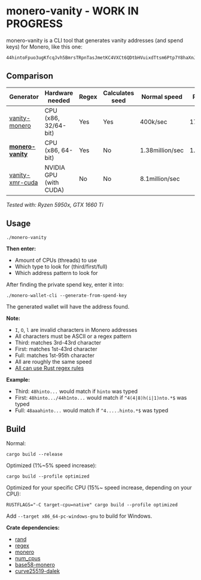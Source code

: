 # monero-vanity - WORK IN PROGRESS
monero-vanity is a CLI tool that generates vanity addresses (and spend keys) for Monero, like this one:
```
44hintoFpuo3ugKfcqJvh5BmrsTRpnTasJmetKC4VXCt6QDtbHVuixdTtsm6Ptp7Y8haXnJ6j8Gj2dra8CKy5ewz7Vi9CYW
```

## Comparison
| Generator                                                           | Hardware needed        | Regex | Calculates seed | Normal speed    | Regex speed |
|---------------------------------------------------------------------|------------------------|-------|-----------------|-----------------|-------------|
| [vanity-monero](https://github.com/monero-ecosystem/vanity-monero)  | CPU (x86, 32/64-bit)   | Yes   | Yes             | 400k/sec        | 170k/sec
| **[monero-vanity](https://github.com/hinto-janaiyo/monero-vanity)** | CPU (x86, 64-bit)      | Yes   | No              | 1.38million/sec | 1.38million/sec
| [vanity-xmr-cuda](https://github.com/SChernykh/vanity_xmr_cuda)     | NVIDIA GPU (with CUDA) | No    | No              | 8.1million/sec  |

*Tested with: Ryzen 5950x, GTX 1660 Ti*

## Usage
```
./monero-vanity
```
**Then enter:**
- Amount of CPUs (threads) to use
- Which type to look for (third/first/full)
- Which address pattern to look for

After finding the private spend key, enter it into:
```
./monero-wallet-cli --generate-from-spend-key
```
The generated wallet will have the address found.

**Note:**
- `I`, `O`, `l` are invalid characters in Monero addresses
- All characters must be ASCII or a regex pattern
- Third: matches 3rd-43rd character
- First: matches 1st-43rd character
- Full: matches 1st-95th character
- All are roughly the same speed
- [All can use Rust regex rules](https://docs.rs/regex/latest/regex)

**Example:**
- Third: `48hinto...` would match if `hinto` was typed
- First: `48hinto.../44h1nto...` would match if `^4(4|8)h(i|1)nto.*$` was typed
- Full: `48aaahinto...` would match if `^4.....hinto.*$` was typed

## Build
Normal:
```
cargo build --release
```
Optimized (1%~5% speed increase):
```
cargo build --profile optimized
```
Optimized for your specific CPU (15%~ speed increase, depending on your CPU):
```
RUSTFLAGS="-C target-cpu=native" cargo build --profile optimized
```

Add `--target x86_64-pc-windows-gnu` to build for Windows.

**Crate dependencies:**
- [rand](https://docs.rs/rand)
- [regex](https://docs.rs/regex)
- [monero](https://docs.rs/monero)
- [num_cpus](https://docs.rs/num_cpus)
- [base58-monero](https://docs.rs/base58-monero)
- [curve25519-dalek](https://docs.rs/curve25519-dalek)

